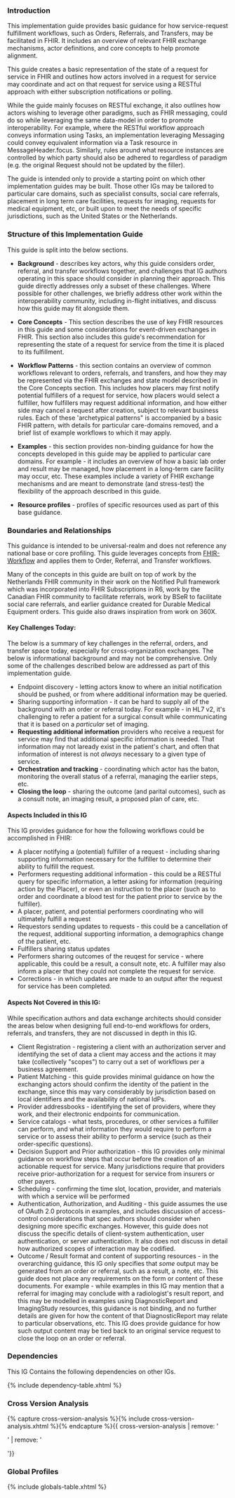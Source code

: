 ### Introduction
This implementation guide provides basic guidance for how service-request fulfillment workflows, such as Orders, Referrals, and Transfers, may be facilitated in FHIR. It includes an overview of relevant FHIR exchange mechanisms, actor definitions, and core concepts to help promote alignment.

This guide creates a basic representation of the state of a request for service in FHIR and outlines how actors involved in a request for service may coordinate and act on that request for service using a RESTful approach with either subscription notifications or polling. 

While the guide mainly focuses on RESTful exchange, it also outlines how actors wishing to leverage other paradigms, such as FHIR messaging, could do so while leveraging the same data-model in order to promote interoperability. For example, where the RESTful workflow approach conveys information using Tasks, an implementation leveraging Messaging could convey equivalent information via a Task resource in MessageHeader.focus.  Similarly, rules around what resource instances are controlled by which party should also be adhered to regardless of paradigm (e.g. the original Request should not be updated by the filler).

The guide is intended only to provide a starting point on which other implementation guides may be built. Those other IGs may be tailored to particular care domains, such as specialist consults, social care referrals, placement in long term care facilities, requests for imaging, requests for medical equipment, etc, or built upon to meet the needs of specific jurisdictions, such as the United States or the Netherlands. 

### Structure of this Implementation Guide
This guide is split into the below sections. 

- **Background** - describes key actors, why this guide considers order, referral, and transfer workflows together, and challenges that IG authors operating in this space should consider in planning their approach. This guide directly addresses only a subset of these challenges. Where possible for other challenges, we briefly address other work within the interoperability community, including in-flight initiatives, and discuss how this guide may fit alongside them.  

- **Core Concepts** -  This section describes the use of key FHIR resources in this guide and some considerations for event-driven exchanges in FHIR. This section also includes this guide's recommendation for representing the state of a request for service from the time it is placed to its fulfillment. 

- **Workflow Patterns** - this section contains an overview of common workflows relevant to orders, referrals, and transfers, and how they may be represented via the FHIR exchanges and state model described in the Core Concepts section. This includes how placers may first notify potential fulfillers of a request for service, how placers would select a fulfiller, how fulfillers may request additional information, and how either side may cancel a request after creation, subject to relevant business rules. Each of these 'archetypical patterns" is accompanied by a basic FHIR pattern, with details for particular care-domains removed, and a brief list of example workflows to which it may apply. 

- **Examples** - this section provides non-binding guidance for how the concepts developed in this guide may be applied to particular care domains. For example - it includes an overview of how a basic lab order and result may be managed, how placement in a long-term care facility may occur, etc. These examples include a variety of FHIR exchange mechanisms and are meant to demonstrate (and stress-test) the flexibility of the approach described in this guide.   

- **Resource profiles** - profiles of specific resources used as part of this base guidance. 

### Boundaries and Relationships
This guidance is intended to be universal-realm and does not reference any national base or core profiling. This guide leverages concepts from [FHIR-Workflow](https://hl7.org/fhir/workflow.html) and applies them to Order, Referral, and Transfer workflows. 

Many of the concepts in this guide are built on top of work by the Netherlands FHIR community in their work on the Notified Pull framework which was incorporated into FHIR Subscriptions in R6, work by the Canadian FHIR community to facilitate referrals, work by BSeR to facilitate social care referrals, and earlier guidance created for Durable Medical Equipment orders. This guide also draws inspiration from work on 360X.

#### Key Challenges Today:
The below is a summary of key challenges in the referral, orders, and transfer space today, especially for cross-organization exchanges. The below is informational background and may not be comprehensive. Only some of the challenges described below are addressed as part of this implementation guide. 

* Endpoint discovery - letting actors know to where an initial notification should be pushed, or from where additional information may be queried.
* Sharing supporting information - it can be hard to supply all of the background with an order or referral today. For example - in HL7 v2, it's challenging to refer a patient for a surgical consult while communicating that it is based on a _particular_ set of imaging.
* **Requesting additional information** providers who receive a request for service may find that additional specific information is needed. That information may not laready exist in the patient's chart, and often that information of interest is not _always_ necessary to a given type of service. 
* **Orchestration and tracking** - coordinating which actor has the baton, monitoring the overall status of a referral, managing the earlier steps, etc.
* **Closing the loop** - sharing the outcome (and parital outcomes), such as a consult note, an imaging result, a proposed plan of care, etc. 

#### Aspects Included in this IG
This IG provides guidance for how the following workflows could be accomplished in FHIR:

* A placer notifying a (potential) fulfiller of a request - including sharing supporting information necessary for the fulfiller to determine their ability to fulfill the request.
* Performers requesting additional information - this could be a RESTful query for specific information, a letter asking for information (requiring action by the Placer), or even an instruction to the placer (such as to order and coordinate a blood test for the patient prior to service by the fulfiller). 
* A placer, patient, and potential performers coordinating who will ultimately fulfill a request
* Requestors sending updates to requests - this could be a cancellation of the request, additional supporting information, a demographics change of the patient, etc.
* Fulfillers sharing status updates
* Performers sharing outcomes of the reuqest for service - where applicable, this could be a result, a consult note, etc. A fulfiller may also inform a placer that they could not complete the request for service. 
* Corrections - in which updates are made to an output after the request for service has been completed.

#### Aspects Not Covered in this IG:
While specification authors and data exchange architects should consider the areas below when designing full end-to-end workflows for orders, referrals, and transfers, they are not discussed in depth in this IG. 

* Client Registration - registering a client with an authorization server and identifying the set of data a client may access and the actions it may take (collectively "scopes") to carry out a set of workflows per a business agreement.
* Patient Matching - this guide provides minimal guidance on how the exchanging actors should confirm the identity of the patient in the exchange, since this may vary considerably by jurisdiction based on local identifiers and the availability of national IdPs. 
* Provider addressbooks - identifying the set of providers, where they work, and their electronic endpoints for communication.
* Service catalogs - what tests, procedures, or other services a fulfiller can perform, and what information they would require to perform a service or to assess their ability to perform a service (such as their order-specific questions).
* Decision Support and Prior authorization - this IG provides only minimal guidance on workflow steps that occur before the creation of an actionable request for service. Many jurisdictions require that providers receive prior-authorization for a request for service from insurers or other payers.
* Scheduling - confirming the time slot, location, provider, and materials with which a service will be performed
* Authentication, Authorization, and Auditing - this guide assumes the use of OAuth 2.0 protocols in examples, and includes discussion of access-control considerations that spec authors should consider when designing more specific exchanges. However, this guide does not discuss the specific details of client-system authentication, user authentication, or server authentication. It also does not discuss in detail how authorized scopes of interaction may be codified.
* Outcome / Result format and content of supporting resources - in the overarching guidance, this IG only specifies that _some_ output may be generated from an order or referral, such as a result, a note, etc. This guide does not place any requirements on the form or content of these documents. For example - while examples in this IG may mention that a referral for imaging may conclude with a radiologist's result report, and this may be modelled in examples using DiagnosticReport and ImagingStudy resources, this guidance is not binding, and no further details are given for how the content of that DiagnosticReport may relate to particular observations, etc. This IG does provide guidance for how such output content may be tied back to an original service request to close the loop on an order or referral. 

### Dependencies
This IG Contains the following dependencies on other IGs.

{% include dependency-table.xhtml %}

### Cross Version Analysis

{% capture cross-version-analysis %}{% include cross-version-analysis.xhtml %}{% endcapture %}{{ cross-version-analysis | remove: '<p>' | remove: '</p>'}}

### Global Profiles

{% include globals-table.xhtml %}
